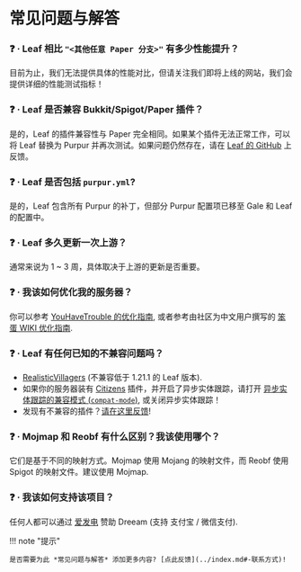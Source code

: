 # 常见问题与解答

### ❓ · Leaf 相比 `"<其他任意 Paper 分支>"` 有多少性能提升？

目前为止，我们无法提供具体的性能对比，但请关注我们即将上线的网站，我们会提供详细的性能测试指标！

### ❓ · Leaf 是否兼容 Bukkit/Spigot/Paper 插件？

是的，Leaf 的插件兼容性与 Paper 完全相同。如果某个插件无法正常工作，可以将 Leaf 替换为 Purpur 并再次测试。如果问题仍然存在，请在 [Leaf 的 GitHub](https://github.com/Winds-Studio/Leaf/issues) 上反馈。

### ❓ · Leaf 是否包括 `purpur.yml`?

是的，Leaf 包含所有 Purpur 的补丁，但部分 Purpur 配置项已移至 Gale 和 Leaf 的配置中。

### ❓ · Leaf 多久更新一次上游？

通常来说为 1 ~ 3 周，具体取决于上游的更新是否重要。

### ❓ · 我该如何优化我的服务器？

你可以参考 [YouHaveTrouble 的优化指南](https://github.com/YouHaveTrouble/minecraft-optimization), 或者参考由社区为中文用户撰写的 [笨蛋 WIKI 优化指南](https://nitwikit.yizhan.wiki/Java/optimize).

### ❓ · Leaf 有任何已知的不兼容问题吗？

- [RealisticVillagers](https://www.spigotmc.org/resources/realisticvillagers.105055) (不兼容低于 1.21.1 的 Leaf 版本).
- 如果你的服务器装有 [Citizens](https://www.spigotmc.org/resources/citizens.13811) 插件，并开启了异步实体跟踪，请打开 [异步实体跟踪的兼容模式 (`compat-mode`)](./config/leaf-global.md), 或关闭异步实体跟踪！
- 发现有不兼容的插件？[请在这里反馈](https://github.com/Winds-Studio/Leaf/issues)!

### ❓ · Mojmap 和 Reobf 有什么区别？我该使用哪个？

它们是基于不同的映射方式。Mojmap 使用 Mojang 的映射文件，而 Reobf 使用 Spigot 的映射文件。建议使用 Mojmap.

### ❓ · 我该如何支持该项目？

任何人都可以通过 [爱发电](https://afdian.com/a/Dreeam) 赞助 Dreeam (支持 支付宝 / 微信支付).

!!! note "提示"

    是否需要为此 *常见问题与解答* 添加更多内容? [点此反馈](../index.md#-联系方式)!
